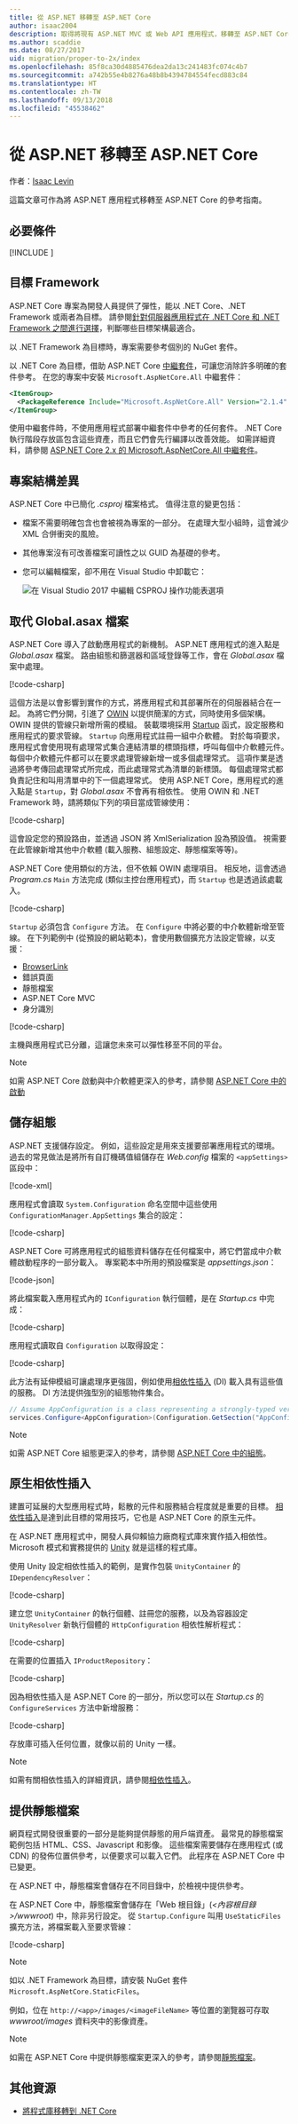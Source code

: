 ```yaml
---
title: 從 ASP.NET 移轉至 ASP.NET Core
author: isaac2004
description: 取得將現有 ASP.NET MVC 或 Web API 應用程式，移轉至 ASP.NET Core.web 的指導
ms.author: scaddie
ms.date: 08/27/2017
uid: migration/proper-to-2x/index
ms.openlocfilehash: 85f8ca30d4885476dea2da13c241483fc074c4b7
ms.sourcegitcommit: a742b55e4b8276a48b8b4394784554fecd883c84
ms.translationtype: HT
ms.contentlocale: zh-TW
ms.lasthandoff: 09/13/2018
ms.locfileid: "45538462"
---
```

# <a name="migrate-from-aspnet-to-aspnet-core"></a>從 ASP.NET 移轉至 ASP.NET Core

作者：[Isaac Levin](https://isaaclevin.com)

這篇文章可作為將 ASP.NET 應用程式移轉至 ASP.NET Core 的參考指南。

## <a name="prerequisites"></a>必要條件

[!INCLUDE [](~/includes/net-core-sdk-download-link.md)]

## <a name="target-frameworks"></a>目標 Framework

ASP.NET Core 專案為開發人員提供了彈性，能以 .NET Core、.NET Framework 或兩者為目標。 請參閱[針對伺服器應用程式在 .NET Core 和 .NET Framework 之間進行選擇](/dotnet/standard/choosing-core-framework-server)，判斷哪些目標架構最適合。

以 .NET Framework 為目標時，專案需要參考個別的 NuGet 套件。

以 .NET Core 為目標，借助 ASP.NET Core [中繼套件](xref:fundamentals/metapackage)，可讓您消除許多明確的套件參考。 在您的專案中安裝 `Microsoft.AspNetCore.All` 中繼套件：

```xml
<ItemGroup>
  <PackageReference Include="Microsoft.AspNetCore.All" Version="2.1.4" />
</ItemGroup>
```

使用中繼套件時，不使用應用程式部署中繼套件中參考的任何套件。 .NET Core 執行階段存放區包含這些資產，而且它們會先行編譯以改善效能。 如需詳細資料，請參閱 [ASP.NET Core 2.x 的 Microsoft.AspNetCore.All 中繼套件](xref:fundamentals/metapackage)。

## <a name="project-structure-differences"></a>專案結構差異

ASP.NET Core 中已簡化 *.csproj* 檔案格式。 值得注意的變更包括：

- 檔案不需要明確包含也會被視為專案的一部分。 在處理大型小組時，這會減少 XML 合併衝突的風險。
- 其他專案沒有可改善檔案可讀性之以 GUID 為基礎的參考。
- 您可以編輯檔案，卻不用在 Visual Studio 中卸載它：

    ![在 Visual Studio 2017 中編輯 CSPROJ 操作功能表選項](_static/EditProjectVs2017.png)

## <a name="globalasax-file-replacement"></a>取代 Global.asax 檔案

ASP.NET Core 導入了啟動應用程式的新機制。 ASP.NET 應用程式的進入點是 *Global.asax* 檔案。 路由組態和篩選器和區域登錄等工作，會在 *Global.asax* 檔案中處理。

[!code-csharp[](samples/globalasax-sample.cs)]

這個方法是以會影響到實作的方式，將應用程式和其部署所在的伺服器結合在一起。 為將它們分開，引進了 [OWIN](http://owin.org/) 以提供簡潔的方式，同時使用多個架構。 OWIN 提供的管線只新增所需的模組。 裝載環境採用 [Startup](xref:fundamentals/startup) 函式，設定服務和應用程式的要求管線。 `Startup` 向應用程式註冊一組中介軟體。 對於每項要求，應用程式會使用現有處理常式集合連結清單的標頭指標，呼叫每個中介軟體元件。 每個中介軟體元件都可以在要求處理管線新增一或多個處理常式。 這項作業是透過將參考傳回處理常式所完成，而此處理常式為清單的新標頭。 每個處理常式都負責記住和叫用清單中的下一個處理常式。 使用 ASP.NET Core，應用程式的進入點是 `Startup`，對 *Global.asax* 不會再有相依性。 使用 OWIN 和 .NET Framework 時，請將類似下列的項目當成管線使用：

[!code-csharp[](samples/webapi-owin.cs)]

這會設定您的預設路由，並透過 JSON 將 XmlSerialization 設為預設值。 視需要在此管線新增其他中介軟體 (載入服務、組態設定、靜態檔案等等)。

ASP.NET Core 使用類似的方法，但不依賴 OWIN 處理項目。 相反地，這會透過 *Program.cs* `Main` 方法完成 (類似主控台應用程式)，而 `Startup` 也是透過該處載入。

[!code-csharp[](samples/program.cs)]

`Startup` 必須包含 `Configure` 方法。 在 `Configure` 中將必要的中介軟體新增至管線。 在下列範例中 (從預設的網站範本)，會使用數個擴充方法設定管線，以支援：

* [BrowserLink](http://vswebessentials.com/features/browserlink)
* 錯誤頁面
* 靜態檔案
* ASP.NET Core MVC
* 身分識別

[!code-csharp[](../../common/samples/WebApplication1/Startup.cs?highlight=8,9,10,14,17,19,21&start=58&end=84)]

主機與應用程式已分離，這讓您未來可以彈性移至不同的平台。

> [!NOTE]
> 如需 ASP.NET Core 啟動與中介軟體更深入的參考，請參閱 [ASP.NET Core 中的啟動](xref:fundamentals/startup)

## <a name="store-configurations"></a>儲存組態

ASP.NET 支援儲存設定。 例如，這些設定是用來支援要部署應用程式的環境。 過去的常見做法是將所有自訂機碼值組儲存在 *Web.config* 檔案的 `<appSettings>` 區段中：

[!code-xml[](samples/webconfig-sample.xml)]

應用程式會讀取 `System.Configuration` 命名空間中這些使用 `ConfigurationManager.AppSettings` 集合的設定：

[!code-csharp[](samples/read-webconfig.cs)]

ASP.NET Core 可將應用程式的組態資料儲存在任何檔案中，將它們當成中介軟體啟動程序的一部分載入。 專案範本中所用的預設檔案是 *appsettings.json*：

[!code-json[](samples/appsettings-sample.json)]

將此檔案載入應用程式內的 `IConfiguration` 執行個體，是在 *Startup.cs* 中完成：

[!code-csharp[](samples/startup-builder.cs)]

應用程式讀取自 `Configuration` 以取得設定：

[!code-csharp[](samples/read-appsettings.cs)]

此方法有延伸模組可讓處理序更強固，例如使用[相依性插入](xref:fundamentals/dependency-injection) (DI) 載入具有這些值的服務。 DI 方法提供強型別的組態物件集合。

````csharp
// Assume AppConfiguration is a class representing a strongly-typed version of AppConfiguration section
services.Configure<AppConfiguration>(Configuration.GetSection("AppConfiguration"));
````

> [!NOTE]
> 如需 ASP.NET Core 組態更深入的參考，請參閱 [ASP.NET Core 中的組態](xref:fundamentals/configuration/index)。

## <a name="native-dependency-injection"></a>原生相依性插入

建置可延展的大型應用程式時，鬆散的元件和服務結合程度就是重要的目標。 [相依性插入](xref:fundamentals/dependency-injection)是達到此目標的常用技巧，它也是 ASP.NET Core 的原生元件。

在 ASP.NET 應用程式中，開發人員仰賴協力廠商程式庫來實作插入相依性。 Microsoft 模式和實務提供的 [Unity](https://github.com/unitycontainer/unity) 就是這樣的程式庫。

使用 Unity 設定相依性插入的範例，是實作包裝 `UnityContainer` 的 `IDependencyResolver`：

[!code-csharp[](../../../aspnet/web-api/overview/advanced/dependency-injection/samples/sample8.cs)]

建立您 `UnityContainer` 的執行個體、註冊您的服務，以及為容器設定 `UnityResolver` 新執行個體的 `HttpConfiguration` 相依性解析程式：

[!code-csharp[](../../../aspnet/web-api/overview/advanced/dependency-injection/samples/sample9.cs)]

在需要的位置插入 `IProductRepository`：

[!code-csharp[](../../../aspnet/web-api/overview/advanced/dependency-injection/samples/sample5.cs)]

因為相依性插入是 ASP.NET Core 的一部分，所以您可以在 *Startup.cs* 的 `ConfigureServices` 方法中新增服務：

[!code-csharp[](samples/configure-services.cs)]

存放庫可插入任何位置，就像以前的 Unity 一樣。

> [!NOTE]
> 如需有關相依性插入的詳細資訊，請參閱[相依性插入](xref:fundamentals/dependency-injection)。

## <a name="serve-static-files"></a>提供靜態檔案

網頁程式開發很重要的一部分是能夠提供靜態的用戶端資產。 最常見的靜態檔案範例包括 HTML、CSS、Javascript 和影像。 這些檔案需要儲存在應用程式 (或 CDN) 的發佈位置供參考，以便要求可以載入它們。 此程序在 ASP.NET Core 中已變更。

在 ASP.NET 中，靜態檔案會儲存在不同目錄中，於檢視中提供參考。

在 ASP.NET Core 中，靜態檔案會儲存在「Web 根目錄」(*&lt;內容根目錄&gt;/wwwroot*) 中，除非另行設定。 從 `Startup.Configure` 叫用 `UseStaticFiles` 擴充方法，將檔案載入至要求管線：

[!code-csharp[](../../fundamentals/static-files/samples/1x/StartupStaticFiles.cs?highlight=3&name=snippet_ConfigureMethod)]

> [!NOTE]
> 如以 .NET Framework 為目標，請安裝 NuGet 套件 `Microsoft.AspNetCore.StaticFiles`。

例如，位在 `http://<app>/images/<imageFileName>` 等位置的瀏覽器可存取 *wwwroot/images* 資料夾中的影像資產。

> [!NOTE]
> 如需在 ASP.NET Core 中提供靜態檔案更深入的參考，請參閱[靜態檔案](xref:fundamentals/static-files)。

## <a name="additional-resources"></a>其他資源

- [將程式庫移轉到 .NET Core](/dotnet/core/porting/libraries)
